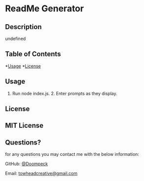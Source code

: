 # ReadMe Generator

## Description

undefined

## Table of Contents
  *[Usage](#usage)
*[License](#License)
  ## Usage

  1. Run node index.js.  2. Enter prompts as they display.
## License

MIT License
---

## Questions?

for any questions you may contact me with the below information:

GitHub: [@Doompeck](https://github.com/Doompeck)


  Email: towheadcreative@gmail.com

  